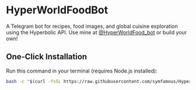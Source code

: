 # HyperWorldFoodBot

A Telegram bot for recipes, food images, and global cuisine exploration using the Hyperbolic API. Use mine at [@HyperWorldFood_bot](https://t.me/HyperWorldFood_bot) or build your own!

## One-Click Installation

Run this command in your terminal (requires Node.js installed):

```bash
bash -c "$(curl -fsSL https://raw.githubusercontent.com/symfamous/HyperWorldFoodBot/main/setup.sh)"
